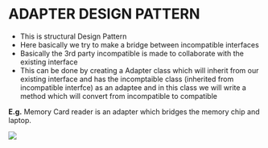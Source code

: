# ADAPTER DESIGN PATTERN

- This is structural Design Pattern 
- Here basically we try to make a bridge between incompatible interfaces 
- Basically the 3rd party incompatible is made to collaborate with the existing interface
- This can be done by creating a Adapter class which will inherit from our existing interface and has the incomptaible class (inherited from incompatible interfce) as an adaptee and in this class we will write a method which will convert from incompatible to compatible


**E.g.** Memory Card reader is an adapter which bridges the memory chip and laptop.

<img src="C:\Users\Sahil Kumar Naik\Desktop\Pvt\LLD\images\AdapterDP.png">